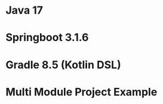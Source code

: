 # **Java 17**
# **Springboot 3.1.6**

# **Gradle 8.5 (Kotlin DSL)** 

# **Multi Module Project Example** 



